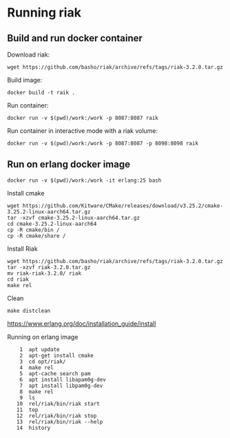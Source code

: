# Running riak

## Build and run docker container

Download riak:
```
wget https://github.com/basho/riak/archive/refs/tags/riak-3.2.0.tar.gz
```

Build image:
```
docker build -t raik .
```

Run container:
```
docker run -v $(pwd)/work:/work -p 8087:8087 raik
```

Run container in interactive mode with a riak volume:
```
docker run -v $(pwd)/work:/work -p 8087:8087 -p 8098:8098 raik
```

## Run on erlang docker image
```
docker run -v $(pwd)/work:/work -it erlang:25 bash
```

Install cmake
```
wget https://github.com/Kitware/CMake/releases/download/v3.25.2/cmake-3.25.2-linux-aarch64.tar.gz
tar -xzvf cmake-3.25.2-linux-aarch64.tar.gz
cd cmake-3.25.2-linux-aarch64
cp -R cmake/bin /
cp -R cmake/share /
```

Install Riak
```
wget https://github.com/basho/riak/archive/refs/tags/riak-3.2.0.tar.gz
tar -xzvf riak-3.2.0.tar.gz
mv riak-riak-3.2.0/ riak
cd riak
make rel
```

Clean
```
make distclean
```

https://www.erlang.org/doc/installation_guide/install

Running on erlang image

```    
    1  apt update
    2  apt-get install cmake
    3  cd opt/riak/
    4  make rel
    5  apt-cache search pam
    6  apt install libapam0g-dev
    7  apt install libpam0g-dev
    8  make rel
    9  ls
   10  rel/riak/bin/riak start
   11  top
   12  rel/riak/bin/riak stop
   13  rel/riak/bin/riak --help
   14  history
```